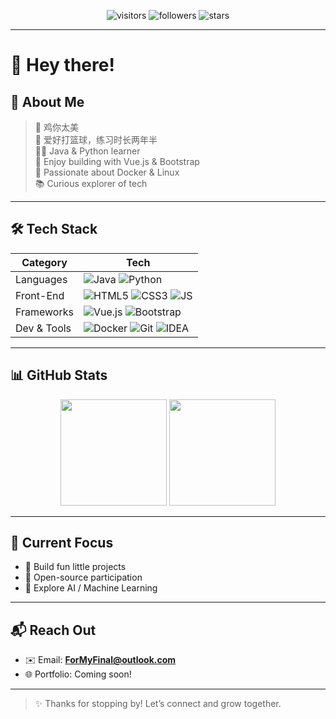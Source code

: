 <p align="center">
  <img src="https://komarev.com/ghpvc/?username=MY-Final&label=Visitors&color=brightgreen&style=flat-square" alt="visitors"/>
  <img src="https://img.shields.io/github/followers/MY-Final?label=Followers&style=flat-square" alt="followers"/>
  <img src="https://img.shields.io/github/stars/MY-Final?label=Stars&style=flat-square" alt="stars"/>
</p>

---

# 👋 Hey there!

## 🚀 About Me  

> 🐔 鸡你太美  
> 🏀 爱好打篮球，练习时长两年半  
> 🧑‍💻 Java & Python learner  
> 🎨 Enjoy building with Vue.js & Bootstrap  
> 🐧 Passionate about Docker & Linux  
> 📚 Curious explorer of tech  

---

## 🛠️ Tech Stack  
| Category      | Tech                                                                                                 |
|---------------|------------------------------------------------------------------------------------------------------|
| Languages     | ![Java](https://img.shields.io/badge/Java-007396?logo=java&logoColor=white&style=flat-square) ![Python](https://img.shields.io/badge/Python-3776AB?logo=python&logoColor=white&style=flat-square) |
| Front-End     | ![HTML5](https://img.shields.io/badge/HTML5-E34F26?logo=html5&logoColor=white&style=flat-square) ![CSS3](https://img.shields.io/badge/CSS3-1572B6?logo=css3&logoColor=white&style=flat-square) ![JS](https://img.shields.io/badge/JavaScript-F7DF1E?logo=javascript&logoColor=black&style=flat-square) |
| Frameworks    | ![Vue.js](https://img.shields.io/badge/Vue.js-4FC08D?logo=vue.js&logoColor=white&style=flat-square) ![Bootstrap](https://img.shields.io/badge/Bootstrap-7952B3?logo=bootstrap&logoColor=white&style=flat-square) |
| Dev & Tools   | ![Docker](https://img.shields.io/badge/Docker-2496ED?logo=docker&logoColor=white&style=flat-square) ![Git](https://img.shields.io/badge/Git-F05032?logo=git&logoColor=white&style=flat-square) ![IDEA](https://img.shields.io/badge/IntelliJ-000000?logo=intellij-idea&logoColor=white&style=flat-square) |

---

## 📊 GitHub Stats  
<div align="center">
  <img src="https://github-readme-stats.vercel.app/api?username=MY-Final&show_icons=true&theme=radical" height="170" />
  <img src="https://github-readme-stats.vercel.app/api/top-langs/?username=MY-Final&layout=compact&theme=radical" height="170" />
</div>

---

## 🎯 Current Focus  
- 🔧 Build fun little projects  
- 🤝 Open-source participation  
- 🤖 Explore AI / Machine Learning  

---

## 📬 Reach Out  
- ✉️ Email: **ForMyFinal@outlook.com**  
- 🌐 Portfolio: Coming soon!

---

> ✨ Thanks for stopping by! Let’s connect and grow together.
